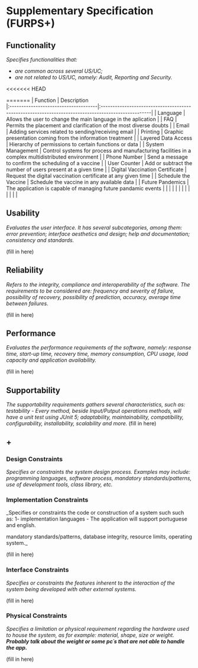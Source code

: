 # Supplementary Specification (FURPS+)

## Functionality

_Specifies functionalities that:_

- _are common across several US/UC;_
- _are not related to US/UC, namely: Audit, Reporting and Security._

<<<<<<< HEAD

=======
| Function                             | Description                                                                                                                
|:-------------------------------------|:---------------------------------------------------------------------------------------------------|
| Language                             | Allows the user to change the main language in the aplication                                      |
| FAQ                                  | Permits the placement and clarification of the most diverse doubts                                 |
| Email                                | Adding services related to sending/receiving email                                                 |
| Printing                             | Graphic presentation coming from the information treatment                                         |
| Layered Data Access                  | Hierarchy of permissions to certain functions or data                                              |
| System Management                    | Control systems for process and manufacturing facilities in a complex multidistributed environment |
| Phone Number                         | Send a message to confirm the scheduling of a vaccine                                              |
| User Counter                         | Add or subtract the number of users present at a given time                                        |
| Digital Vaccination Certificate      | Request the digital vaccination certificate at any given time                                      |
| Schedule the Vaccine                 | Schedule the vaccine in any available data                                                         |
| Future Pandemics                     | The application is capable of managing future pandamic events                                      |
|                                      |                                                                                                    |
|                                      |                                                                                                    |
|                                      |                                                                                                    |
|                                      |                                                                                                    |
## Usability 

_Evaluates the user interface. It has several subcategories,
among them: error prevention; interface aesthetics and design; help and
documentation; consistency and standards._


(fill in here)

## Reliability

_Refers to the integrity, compliance and interoperability of the software. The requirements to be considered are: frequency and severity of failure, possibility of recovery, possibility of prediction, accuracy, average time between failures._


(fill in here)

## Performance

_Evaluates the performance requirements of the software, namely: response time, start-up time, recovery time, memory consumption, CPU usage, load capacity and application availability._


(fill in here)

## Supportability
_The supportability requirements gathers several characteristics, such as:
testability - Every method, beside Input/Putput operations methods,  will have a unit test using JUnit 5;
adaptability, maintainability, compatibility,
configurability, installability, scalability and more._
(fill in here)

## +

### Design Constraints

_Specifies or constraints the system design process. Examples may include: programming languages, software process, mandatory standards/patterns, use of development tools, class library, etc._

### Implementation Constraints

_Specifies or constraints the code or construction of a system such
such as:
 1- implementation languages - The application will support portuguese and english.

mandatory standards/patterns, database integrity, resource limits, operating system._

(fill in here)


### Interface Constraints
_Specifies or constraints the features inherent to the interaction of the
system being developed with other external systems._


(fill in here)

### Physical Constraints

_Specifies a limitation or physical requirement regarding the hardware used to house the system, as for example: material, shape, size or weight._
_**Probably talk about the weight or some pc´s that are not able to handle the app.**_

(fill in here)